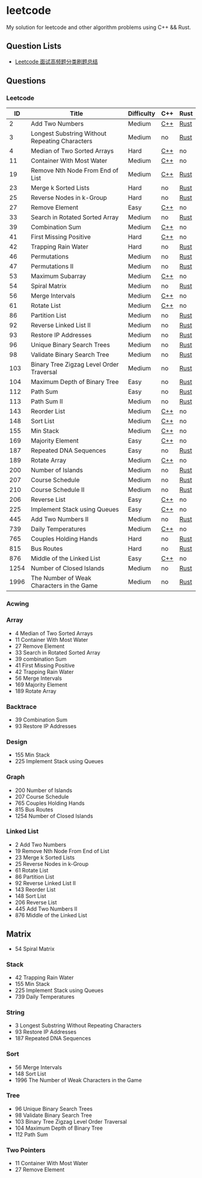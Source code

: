 # leetcode

My solution for leetcode and other algorithm problems using C++ && Rust.    
  
## Question Lists 
- [Leetcode 面试高频题分类刷题总结](https://zhuanlan.zhihu.com/p/349940945?utm_source=wechat_session&utm_medium=social&utm_oi=958084835357573120)

## Questions
### Leetcode 

| ID  | Title              | Difficulty | C++       | Rust |
| --- | ------------------ | ------     | ---       |----|
|  2  | Add  Two Numbers   |Medium|[C++](C++/2-Add-Two-Numbers.cpp)|[Rust](Rust/2-两数相加.rs) |
| 3 | Longest Substring Without Repeating Characters | Medium | no | [Rust](Rust/3-%E6%97%A0%E9%87%8D%E5%A4%8D%E5%AD%97%E7%AC%A6%E7%9A%84%E6%9C%80%E9%95%BF%E5%AD%90%E4%B8%B2.rs) |
| 4 | Median of Two Sorted Arrays | Hard | [C++](C++/4-Median-of-Two-Sorted-Arrays.cpp) | no |
| 11 | Container With Most Water | Medium | [C++](C++/11-Container-With-Most-Water.cpp) | no |
| 19 | Remove Nth Node From End of List | Medium | [C++](C++/19-Remove-Nth-Node-From-End-of-List.cpp) | [Rust](Rust/19-%E5%88%A0%E9%99%A4%E9%93%BE%E8%A1%A8%E5%80%92%E6%95%B0%E7%AC%ACn%E4%B8%AA%E8%8A%82%E7%82%B9.rs) |
| 23 | Merge k Sorted Lists | Hard | no | [Rust](Rust/23-%E5%90%88%E5%B9%B6K%E4%B8%AA%E5%8D%87%E5%BA%8F%E9%93%BE%E8%A1%A8.rs) |
| 25 | Reverse Nodes in k-Group | Hard | no | [Rust](Rust/25-K%E4%B8%AA%E4%B8%80%E7%BB%84%E7%BF%BB%E8%BD%AC%E9%93%BE%E8%A1%A8.rs) |
| 27 | Remove Element | Easy | [C++](C++/27-Remove-Elements.cpp)| no |
| 33 | Search in Rotated Sorted Array | Medium | no | [Rust](Rust/33-%E6%90%9C%E7%B4%A2%E6%97%8B%E8%BD%AC%E6%8E%92%E5%BA%8F%E6%95%B0%E7%BB%84.rs) |
| 39 | Combination Sum | Medium | [C++](C++/39-Combination-Sum.cpp) | no |
| 41 | First Missing Positive | Hard | [C++](C++/41-First-Missing-Positive.cpp)| no |
| 42 | Trapping Rain Water | Hard | no | [Rust](Rust/42-%E6%8E%A5%E9%9B%A8%E6%B0%B4.rs) |
| 46 | Permutations | Medium | no | [Rust](Rust/46-%E5%85%A8%E6%8E%92%E5%88%97.rs) |
| 47 | Permutations II | Medium | no | [Rust](Rust/47-%E5%85%A8%E6%8E%92%E5%88%97II.rs) |
| 53 | Maximum Subarray | Medium | [C++](C++/53-Maximun-Subarray.cpp) | no |
| 54 | Spiral Matrix | Medium | no | [Rust](Rust/54-%E8%9E%BA%E6%97%8B%E7%9F%A9%E9%98%B5.rs) |
| 56 | Merge Intervals | Medium | [C++](C++/56-Merge-Intervals.cpp) | no |
| 61 | Rotate List | Medium | [C++](C++/61-Rotate-List.cpp) | no |
| 86 | Partition List | Medium | no | [Rust](Rust/86-%E5%88%86%E5%89%B2%E9%93%BE%E8%A1%A8.rs) |
| 92 | Reverse Linked List II | Medium | no | [Rust](Rust/92-%E5%8F%8D%E8%BD%AC%E9%93%BE%E8%A1%A8II.rs) |
| 93 | Restore IP Addresses | Medium | no | [Rust](Rust/93-%E5%A4%8D%E5%8E%9FIP%E5%9C%B0%E5%9D%80.rs) |
| 96 | Unique Binary Search Trees | Medium | no | [Rust](Rust/96-%E4%B8%8D%E5%90%8C%E7%9A%84%E4%BA%8C%E5%8F%89%E6%90%9C%E7%B4%A2%E6%A0%91.rs) |
| 98 | Validate Binary Search Tree | Medium | no | [Rust](Rust/98-%E9%AA%8C%E8%AF%81%E4%BA%8C%E5%8F%89%E6%90%9C%E7%B4%A2%E6%A0%91.rs) |
| 103 | Binary Tree Zigzag Level Order Traversal | Medium | no | [Rust](Rust/103-二叉树的锯齿形层序遍历.rs) |
| 104 | Maximum Depth of Binary Tree | Easy | no | [Rust](Rust/104-二叉树的最大深度.rs) |
| 112 | Path Sum | Easy | no | [Rust](Rust/112-路经总和.rs) |
| 113 | Path Sum II | Medium | no | [Rust](Rust/113-路经总和II.rs) |
| 143 | Reorder List | Medium | [C++](C++/143-Reorder-List.cpp)| no |
| 148 | Sort List | Medium | [C++](C++/148-Sort-List.cpp) | no |
| 155 | Min Stack | Medium | [C++](C++/155-Min-Stack.cpp) | no |
| 169 | Majority Element | Easy | [C++](C++/169-Majority-Element.cpp) | no |
| 187 | Repeated DNA Sequences | Easy | no | [Rust](Rust/187-重复的DNA序列.rs) |
| 189 | Rotate Array | Medium | [C++](C++/189-Rotate-Array.cpp) | no |
| 200 | Number of Islands | Medium | no | [Rust](Rust/200-%E5%B2%9B%E5%B1%BF%E6%95%B0%E9%87%8F.rs) |
| 207 | Course Schedule | Medium | no | [Rust](Rust/207-课程表.rs) |
| 210 | Course Schedule II | Medium | no | [Rust](Rust/210-课程表II.rs) |
|206| Reverse List | Easy | [C++](C++/206-Reverse-Linked-List.cpp) | no |
| 225 | Implement Stack using Queues | Easy | [C++](C++/225-Implement-Stack_using-Queues.cpp) | no |
| 445 | Add Two Numbers II | Medium | no | [Rust](Rust/445-两数相加-II.rs) |
| 739 | Daily Temperatures | Medium | [C++](C++/739-20Daily-Temperatures.cpp) | no |
| 765 | Couples Holding Hands | Hard | no | [Rust](Rust/765-情侣牵手.rs) |
| 815 | Bus Routes | Hard | no | [Rust](Rust/815-公交路线.rs) |
| 876 | Middle of the Linked List | Easy | [C++](C++/876-Middle-of-the-Linked-List.cpp) | no |
| 1254 | Number of Closed Islands | Medium | no | [Rust](Rust/1254-统计封闭岛屿的数目.rs) |
| 1996 | The Number of Weak Characters in the Game | Medium | no | [Rust](Rust/1996-游戏中弱角色的数量.rs)

### Acwing 

### Array
- 4 Median of Two Sorted Arrays
- 11 Container With Most Water
- 27 Remove Element
- 33 Search in Rotated Sorted Array
- 39 combination Sum
- 41 First Missing Positive
- 42 Trapping Rain Water
- 56 Merge Intervals
- 169 Majority Element
- 189 Rotate Array 

### Backtrace
- 39 Combination Sum
- 93 Restore IP Addresses


### Design
- 155 Min Stack
- 225 Implement Stack using Queues

### Graph
- 200 Number of Islands
- 207 Course Schedule
- 765 Couples Holding Hands
- 815 Bus Routes
- 1254 Number of Closed Islands

### Linked List
- 2 Add Two Numbers
- 19 Remove Nth Node From End of List
- 23 Merge k Sorted Lists
- 25 Reverse Nodes in k-Group
- 61 Rotate List 
- 86 Partition List
- 92 Reverse Linked List II
- 143 Reorder List
- 148 Sort List
- 206 Reverse List
- 445 Add Two Numbers II
- 876 Middle of the Linked List

## Matrix
- 54 Spiral Matrix

### Stack 
- 42 Trapping Rain Water
- 155 Min Stack
- 225 Implement Stack using Queues
- 739 Daily Temperatures

### String 
- 3 Longest Substring Without Repeating Characters
- 93 Restore IP Addresses
- 187 Repeated DNA Sequences

### Sort 
- 56 Merge Intervals
- 148 Sort List
- 1996 The Number of Weak Characters in the Game

### Tree 
- 96 Unique Binary Search Trees
- 98 Validate Binary Search Tree
- 103 Binary Tree Zigzag Level Order Traversal
- 104 Maximum Depth of Binary Tree
- 112  Path Sum

### Two Pointers
- 11 Container With Most Water
- 27 Remove Element



